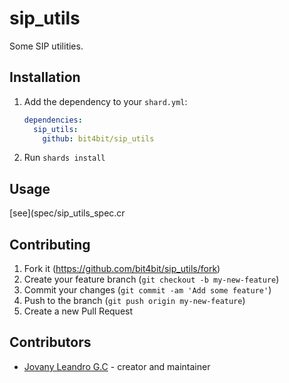 # sip_utils

Some SIP utilities.

## Installation

1. Add the dependency to your `shard.yml`:

   ```yaml
   dependencies:
     sip_utils:
       github: bit4bit/sip_utils
   ```

2. Run `shards install`

## Usage

[see](spec/sip_utils_spec.cr

## Contributing

1. Fork it (<https://github.com/bit4bit/sip_utils/fork>)
2. Create your feature branch (`git checkout -b my-new-feature`)
3. Commit your changes (`git commit -am 'Add some feature'`)
4. Push to the branch (`git push origin my-new-feature`)
5. Create a new Pull Request

## Contributors

- [Jovany Leandro G.C](https://github.com/bit4bit) - creator and maintainer
